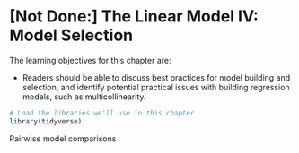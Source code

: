 # [Not Done:] The Linear Model IV: Model Selection

The learning objectives for this chapter are:

- Readers should be able to discuss best practices for model building and selection, and identify potential practical issues with building regression models, such as multicollinearity.



```r
# Load the libraries we'll use in this chapter
library(tidyverse)
```


Pairwise model comparisons
